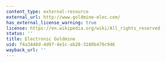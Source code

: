 ```yaml
---
content_type: external-resource
external_url: http://www.goldmine-elec.com/
has_external_license_warning: true
license: https://en.wikipedia.org/wiki/All_rights_reserved
status: ''
title: Electronic Goldmine
uid: f4a3448d-4d97-4e1c-ab28-3180b470c946
wayback_url: ''
---
```

